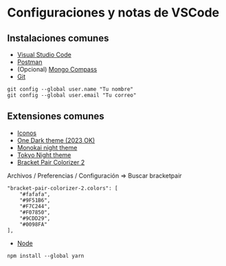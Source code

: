 # Configuraciones y notas de VSCode

## Instalaciones comunes
* [Visual Studio Code](https://code.visualstudio.com/)
* [Postman](https://www.postman.com/downloads/)
* (Opcional) [Mongo Compass](https://www.mongodb.com/try/download/compass)
* [Git](https://git-scm.com/)
```
git config --global user.name "Tu nombre"
git config --global user.email "Tu correo"
```

## Extensiones comunes

* [Iconos](https://marketplace.visualstudio.com/items?itemName=PKief.material-icon-theme)
* [One Dark theme (2023 OK)](https://marketplace.visualstudio.com/items?itemName=zhuangtongfa.Material-theme)
* [Monokai night theme](https://marketplace.visualstudio.com/items?itemName=fabiospampinato.vscode-monokai-night)
* [Tokyo Night theme](https://marketplace.visualstudio.com/items?itemName=enkia.tokyo-night)
* [Bracket Pair Colorizer 2](https://marketplace.visualstudio.com/items?itemName=CoenraadS.bracket-pair-colorizer-2)

Archivos / Preferencias / Configuración => Buscar bracketpair
```
"bracket-pair-colorizer-2.colors": [
    "#fafafa",
    "#9F51B6",
    "#F7C244",
    "#F07850",
    "#9CDD29",
    "#0098FA"
],
```

* [Node](https://nodejs.org/es/)

``` opcional - Yarn
npm install --global yarn
```
